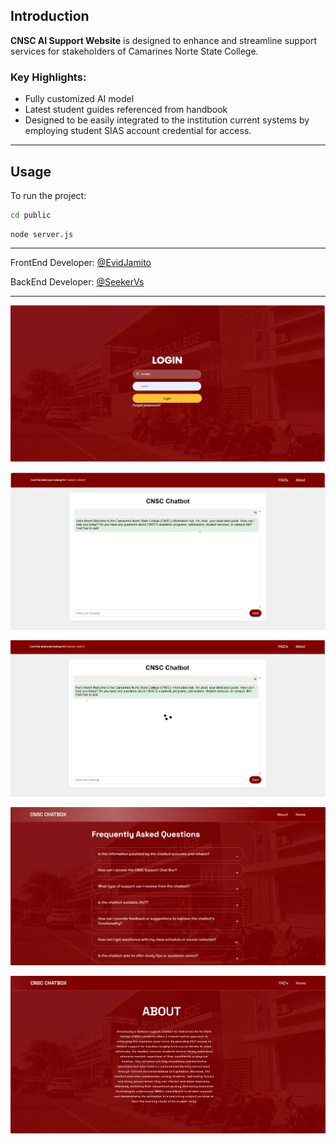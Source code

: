## Introduction

**CNSC AI Support Website** is designed to enhance and streamline support services for stakeholders of Camarines Norte State College.

### Key Highlights:

- Fully customized AI model
- Latest student guides referenced from handbook
- Designed to be easily integrated to the institution current systems by employing student SIAS account credential for access.

---

## Usage

To run the project:

```bash
cd public
```

```windows terminal
node server.js
```

---

FrontEnd Developer: [@EvidJamito](https://github.com/EvidJamito)

BackEnd Developer:  [@SeekerVs](https://github.com/seekerVs)

---

![Login Image](https://raw.githubusercontent.com/seekerVs/CNSC-AI-Support-Website/main/Demo%20Images/login.jpg)

![Main Image](https://raw.githubusercontent.com/seekerVs/CNSC-AI-Support-Website/main/Demo%20Images/main.jpg)

![Loading Image](https://raw.githubusercontent.com/seekerVs/CNSC-AI-Support-Website/main/Demo%20Images/load.jpg)

![FAQ Image](https://raw.githubusercontent.com/seekerVs/CNSC-AI-Support-Website/main/Demo%20Images/faq.jpg)

![About Image](https://raw.githubusercontent.com/seekerVs/CNSC-AI-Support-Website/main/Demo%20Images/about.jpg)
